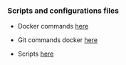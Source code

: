 ### Scripts and configurations files


* Docker commands [here](docker-cmds.md)
* Git commands docker [here](git-cmds.md)
  
* Scripts [here](scripts)
